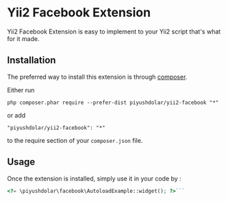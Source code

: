 Yii2 Facebook Extension
=======================
Yii2 Facebook Extension is easy to implement to your Yii2 script that's what for it made.

Installation
------------

The preferred way to install this extension is through [composer](http://getcomposer.org/download/).

Either run

```
php composer.phar require --prefer-dist piyushdolar/yii2-facebook "*"
```

or add

```
"piyushdolar/yii2-facebook": "*"
```

to the require section of your `composer.json` file.


Usage
-----

Once the extension is installed, simply use it in your code by  :

```php
<?= \piyushdolar\facebook\AutoloadExample::widget(); ?>```